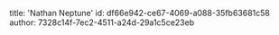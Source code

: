 title: 'Nathan Neptune'
id: df66e942-ce67-4069-a088-35fb63681c58
author: 7328c14f-7ec2-4511-a24d-29a1c5ce23eb
